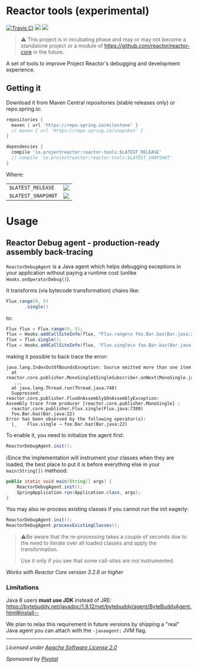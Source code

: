 # Reactor tools (experimental)

[![Travis CI](https://travis-ci.org/reactor/reactor-tools.svg?branch=master)](https://travis-ci.org/reactor/reactor-tools)
[![](https://img.shields.io/badge/dynamic/xml.svg?label=Milestone&color=blue&query=%2F%2Fmetadata%2Fversion&url=https%3A%2F%2Frepo.spring.io%2Fmilestone%2Fio%2Fprojectreactor%2Freactor-tools%2Fmaven-metadata.xml)](https://repo.spring.io/milestone/io/projectreactor/reactor-tools/)
[![](https://img.shields.io/badge/dynamic/xml.svg?label=Snapshot&color=orange&query=%2F%2Fmetadata%2Fversion&url=https%3A%2F%2Frepo.spring.io%2Fsnapshot%2Fio%2Fprojectreactor%2Freactor-tools%2Fmaven-metadata.xml)](https://repo.spring.io/snapshot/io/projectreactor/reactor-tools/)

> ⚠️ This project is in incubating phase and may or may not become a standalone project or a module of https://github.com/reactor/reactor-core in the future.

A set of tools to improve Project Reactor's debugging and development experience.

## Getting it

Download it from Maven Central repositories (stable releases only) or repo.spring.io:

```groovy
repositories {
  maven { url 'https://repo.spring.io/milestone' }
  // maven { url 'https://repo.spring.io/snapshot' }
}

dependencies {
  compile 'io.projectreactor:reactor-tools:$LATEST_RELEASE'
  // compile 'io.projectreactor:reactor-tools:$LATEST_SNAPSHOT'
}
```
Where:

|||
|-|-|
|`$LATEST_RELEASE`|[![](https://img.shields.io/badge/dynamic/xml.svg?label=&color=blue&query=%2F%2Fmetadata%2Fversion&url=https%3A%2F%2Frepo.spring.io%2Fmilestone%2Fio%2Fprojectreactor%2Freactor-tools%2Fmaven-metadata.xml)](https://repo.spring.io/milestone/io/projectreactor/reactor-tools/)|
|`$LATEST_SNAPSHOT`|[![](https://img.shields.io/badge/dynamic/xml.svg?label=&color=orange&query=%2F%2Fmetadata%2Fversion&url=https%3A%2F%2Frepo.spring.io%2Fsnapshot%2Fio%2Fprojectreactor%2Freactor-tools%2Fmaven-metadata.xml)](https://repo.spring.io/snapshot/io/projectreactor/reactor-tools/)|

# Usage
## Reactor Debug agent - production-ready assembly back-tracing
`ReactorDebugAgent` is a Java agent which helps debugging exceptions in your application without paying a runtime cost (unlike `Hooks.onOperatorDebug()`).

It transforms (via bytecode transformation) chains like:
```java
Flux.range(0, 5)
       .single()
```

to:
```java
Flux flux = Flux.range(0, 5);
flux = Hooks.addCallSiteInfo(flux, "Flux.range\n foo.Bar.baz(Bar.java:21)"));
flux = flux.single();
flux = Hooks.addCallSiteInfo(flux, "Flux.single\n foo.Bar.baz(Bar.java:22)"));
```
making it possible to back trace the error:
```
java.lang.IndexOutOfBoundsException: Source emitted more than one item
  at reactor.core.publisher.MonoSingle$SingleSubscriber.onNext(MonoSingle.java:129)
   ...
  at java.lang.Thread.run(Thread.java:748)
  Suppressed: reactor.core.publisher.FluxOnAssembly$OnAssemblyException: 
Assembly trace from producer [reactor.core.publisher.MonoSingle] :
  reactor.core.publisher.Flux.single(Flux.java:7380)
  foo.Bar.baz(Bar.java:22)
Error has been observed by the following operator(s):
  |_	Flux.single ⇢ foo.Bar.baz(Bar.java:22)
```

To enable it, you need to initialize the agent first:
```java
ReactorDebugAgent.init();
```

ℹ️Since the implementation will instrument your classes when they are loaded, the best place to put it is before everything else in your `main(String[])` methood:
```java
public static void main(String[] args) {
    ReactorDebugAgent.init();
    SpringApplication.run(Application.class, args);
}
```

You may also re-process existing classes if you cannot run the init eagerly:
```java
ReactorDebugAgent.init();
ReactorDebugAgent.processExistingClasses();
```
> ⚠️Be aware that the re-processing takes a couple of seconds due to the need to iterate over all loaded classes and apply the transformation.
> 
> Use it only if you see that some call-sites are not instrumented.

_Works with Reactor Core version 3.2.6 or higher_


### Limitations
Java 8 users **must use JDK** instead of JRE:  
https://bytebuddy.net/javadoc/1.9.12/net/bytebuddy/agent/ByteBuddyAgent.html#install--

We plan to relax this requirement in future versions by shipping a "real" Java agent you can attach with the `-javaagent:` JVM flag.

-------------------------------------
_Licensed under [Apache Software License 2.0](www.apache.org/licenses/LICENSE-2.0)_

_Sponsored by [Pivotal](https://pivotal.io)_
